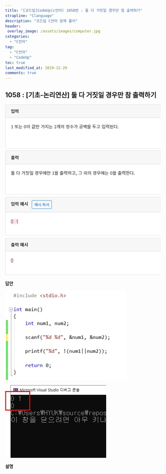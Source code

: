 ```yaml
---
title: "[코드업]CodeUp(c언어) 1058번 : 둘 다 거짓일 경우만 참 출력하기"
strapline: "Clanguage"
description: "코드업 C언어 문제 풀이"
header:
 overlay_image: /assets/images/computer.jpg
categories:
  - "C언어"
tag:
  - "C언어"
  - "CodeUp"
toc: true
last_modified_at: 2019-12-29
comments: true
---
```


## 1058 : [기초-논리연산] 둘 다 거짓일 경우만 참 출력하기

![c1058](/assets/images/c1058.jpg)

**답안**<br>

![c1058](/assets/images/c1058-2.jpg)

![c1058](/assets/images/c1058-1.jpg)

**설명**

